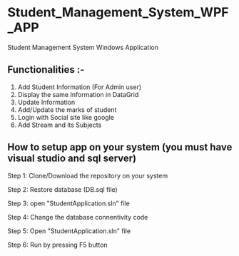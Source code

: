 # Student_Management_System_WPF_APP
Student Management System Windows Application

## Functionalities :-
1. Add Student Information (For Admin user)
2. Display the same Information in DataGrid 
3. Update Information
4. Add/Update the marks of student
5. Login with Social site like google
6. Add Stream and its Subjects


## How to setup app on your system (you must have visual studio and sql server)
Step 1: Clone/Download the repository on your system

Step 2: Restore database (DB.sql file)

Step 3: open "StudentApplication.sln" file 

Step 4: Change the database connentivity code

Step 5: Open "StudentApplication.sln" file 

Step 6: Run by pressing F5 button

